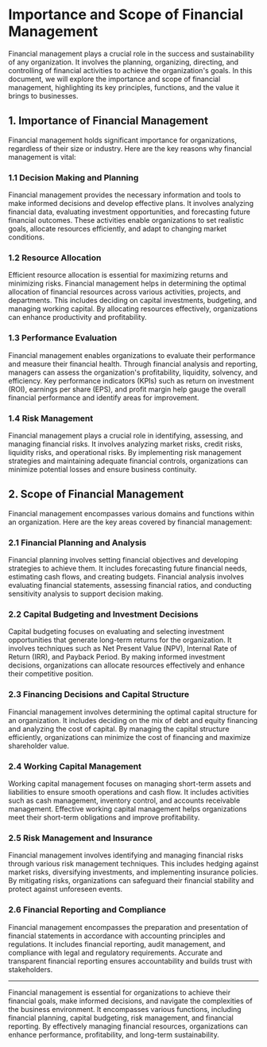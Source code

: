 # Importance and Scope of Financial Management

Financial management plays a crucial role in the success and sustainability of any organization. It involves the planning, organizing, directing, and controlling of financial activities to achieve the organization's goals. In this document, we will explore the importance and scope of financial management, highlighting its key principles, functions, and the value it brings to businesses.

## 1. Importance of Financial Management

Financial management holds significant importance for organizations, regardless of their size or industry. Here are the key reasons why financial management is vital:

### 1.1 Decision Making and Planning
Financial management provides the necessary information and tools to make informed decisions and develop effective plans. It involves analyzing financial data, evaluating investment opportunities, and forecasting future financial outcomes. These activities enable organizations to set realistic goals, allocate resources efficiently, and adapt to changing market conditions.

### 1.2 Resource Allocation
Efficient resource allocation is essential for maximizing returns and minimizing risks. Financial management helps in determining the optimal allocation of financial resources across various activities, projects, and departments. This includes deciding on capital investments, budgeting, and managing working capital. By allocating resources effectively, organizations can enhance productivity and profitability.

### 1.3 Performance Evaluation
Financial management enables organizations to evaluate their performance and measure their financial health. Through financial analysis and reporting, managers can assess the organization's profitability, liquidity, solvency, and efficiency. Key performance indicators (KPIs) such as return on investment (ROI), earnings per share (EPS), and profit margin help gauge the overall financial performance and identify areas for improvement.

### 1.4 Risk Management
Financial management plays a crucial role in identifying, assessing, and managing financial risks. It involves analyzing market risks, credit risks, liquidity risks, and operational risks. By implementing risk management strategies and maintaining adequate financial controls, organizations can minimize potential losses and ensure business continuity.

## 2. Scope of Financial Management

Financial management encompasses various domains and functions within an organization. Here are the key areas covered by financial management:

### 2.1 Financial Planning and Analysis
Financial planning involves setting financial objectives and developing strategies to achieve them. It includes forecasting future financial needs, estimating cash flows, and creating budgets. Financial analysis involves evaluating financial statements, assessing financial ratios, and conducting sensitivity analysis to support decision making.

### 2.2 Capital Budgeting and Investment Decisions
Capital budgeting focuses on evaluating and selecting investment opportunities that generate long-term returns for the organization. It involves techniques such as Net Present Value (NPV), Internal Rate of Return (IRR), and Payback Period. By making informed investment decisions, organizations can allocate resources effectively and enhance their competitive position.

### 2.3 Financing Decisions and Capital Structure
Financial management involves determining the optimal capital structure for an organization. It includes deciding on the mix of debt and equity financing and analyzing the cost of capital. By managing the capital structure efficiently, organizations can minimize the cost of financing and maximize shareholder value.

### 2.4 Working Capital Management
Working capital management focuses on managing short-term assets and liabilities to ensure smooth operations and cash flow. It includes activities such as cash management, inventory control, and accounts receivable management. Effective working capital management helps organizations meet their short-term obligations and improve profitability.

### 2.5 Risk Management and Insurance
Financial management involves identifying and managing financial risks through various risk management techniques. This includes hedging against market risks, diversifying investments, and implementing insurance policies. By mitigating risks, organizations can safeguard their financial stability and protect against unforeseen events.

### 2.6 Financial Reporting and Compliance
Financial management encompasses the preparation and presentation of financial statements in accordance with accounting principles and regulations. It includes financial reporting, audit management, and compliance with legal and regulatory requirements. Accurate and transparent financial reporting ensures accountability and builds trust with stakeholders.

---

Financial management is essential for organizations to achieve their financial goals, make informed decisions, and navigate the complexities of the business environment. It encompasses various functions, including financial planning, capital budgeting, risk management, and financial reporting. By effectively managing financial resources, organizations can enhance performance, profitability, and long-term sustainability.